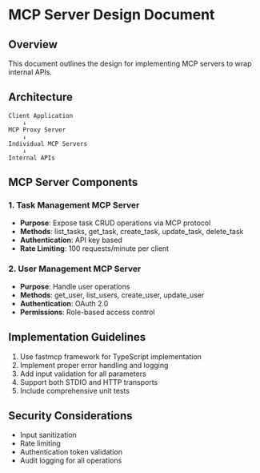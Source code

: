 # MCP Server Design Document

## Overview
This document outlines the design for implementing MCP servers to wrap internal APIs.

## Architecture
```
Client Application
    ↓
MCP Proxy Server
    ↓
Individual MCP Servers
    ↓
Internal APIs
```

## MCP Server Components

### 1. Task Management MCP Server
- **Purpose**: Expose task CRUD operations via MCP protocol
- **Methods**: list_tasks, get_task, create_task, update_task, delete_task
- **Authentication**: API key based
- **Rate Limiting**: 100 requests/minute per client

### 2. User Management MCP Server
- **Purpose**: Handle user operations
- **Methods**: get_user, list_users, create_user, update_user
- **Authentication**: OAuth 2.0
- **Permissions**: Role-based access control

## Implementation Guidelines
1. Use fastmcp framework for TypeScript implementation
2. Implement proper error handling and logging
3. Add input validation for all parameters
4. Support both STDIO and HTTP transports
5. Include comprehensive unit tests

## Security Considerations
- Input sanitization
- Rate limiting
- Authentication token validation
- Audit logging for all operations
